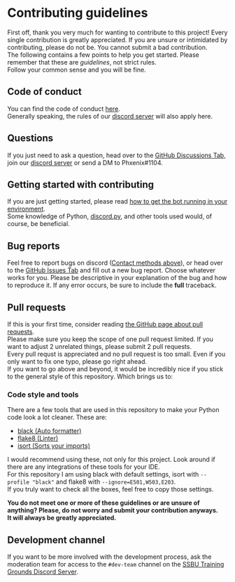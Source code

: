 # Contributing guidelines

First off, thank you very much for wanting to contribute to this project! Every single contribution is greatly appreciated.
If you are unsure or intimidated by contributing, please do not be. You cannot submit a bad contribution.  
The following contains a few points to help you get started. Please remember that these are *guidelines*, not strict rules.  
Follow your common sense and you will be fine.  

## Code of conduct

You can find the code of conduct [here](https://github.com/SSBUTrainingGrounds/Tabuu-3.0/blob/main/.github/CODE_OF_CONDUCT.md).  
Generally speaking, the rules of our [discord server](https://discord.gg/ssbutg) will also apply here.  

## Questions

If you just need to ask a question, head over to the [GitHub Discussions Tab](https://github.com/SSBUTrainingGrounds/Tabuu-3.0/discussions), join our [discord server](https://discord.gg/ssbutg) or send a DM to Phxenix#1104.  

## Getting started with contributing

If you are just getting started, please read [how to get the bot running in your environment](https://github.com/SSBUTrainingGrounds/Tabuu-3.0/blob/main/RUNNING.md).  
Some knowledge of Python, [discord.py](https://github.com/Rapptz/discord.py), and other tools used would, of course, be beneficial.

## Bug reports

Feel free to report bugs on discord ([Contact methods above](https://github.com/SSBUTrainingGrounds/Tabuu-3.0/blob/main/.github/CONTRIBUTING.md#questions)), or head over to the [GitHub Issues Tab](https://github.com/SSBUTrainingGrounds/Tabuu-3.0/Tabuu-3.0/issues) and fill out a new bug report.
Choose whatever works for you. Please be descriptive in your explanation of the bug and how to reproduce it. If any error occurs, be sure to include the **full** traceback.

## Pull requests

If this is your first time, consider reading [the GitHub page about pull requests](https://docs.github.com/en/pull-requests/collaborating-with-pull-requests/proposing-changes-to-your-work-with-pull-requests/about-pull-requests).  
Please make sure you keep the scope of one pull request limited. If you want to adjust 2 unrelated things, please submit 2 pull requests.  
Every pull requst is appreciated and no pull request is too small. Even if you only want to fix one typo, please go right ahead.  
If you want to go above and beyond, it would be incredibly nice if you stick to the general style of this repository. Which brings us to:

### Code style and tools

There are a few tools that are used in this repository to make your Python code look a lot cleaner. These are:  

- [black (Auto formatter)](https://github.com/psf/black)
- [flake8 (Linter)](https://github.com/PyCQA/flake8)
- [isort (Sorts your imports)](https://github.com/PyCQA/isort)

I would recommend using these, not only for this project. Look around if there are any integrations of these tools for your IDE.  
For this repository I am using black with default settings, isort with `--profile "black"` and flake8 with `--ignore=E501,W503,E203`.  
If you truly want to check all the boxes, feel free to copy those settings.  

**You do not meet one or more of these guidelines or are unsure of anything? Please, do not worry and submit your contribution anyways.  
It will always be greatly appreciated.**  

## Development channel

If you want to be more involved with the development process, ask the moderation team for access to the `#dev-team` channel on the [SSBU Training Grounds Discord Server](https://discord.gg/ssbutg).
